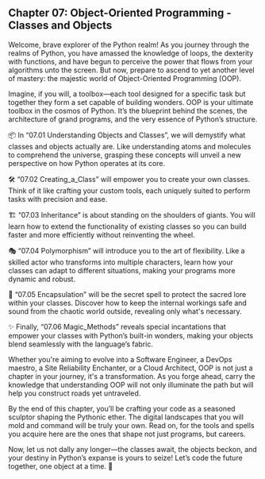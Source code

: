 ## Chapter 07: Object-Oriented Programming - Classes and Objects

Welcome, brave explorer of the Python realm! As you journey through the realms of Python, you have amassed the knowledge of loops, the dexterity with functions, and have begun to perceive the power that flows from your algorithms unto the screen. But now, prepare to ascend to yet another level of mastery: the majestic world of Object-Oriented Programming (OOP).

Imagine, if you will, a toolbox—each tool designed for a specific task but together they form a set capable of building wonders. OOP is your ultimate toolbox in the cosmos of Python. It’s the blueprint behind the scenes, the architecture of grand programs, and the very essence of Python’s structure.

📦 In “07.01 Understanding Objects and Classes”, we will demystify what classes and objects actually are. Like understanding atoms and molecules to comprehend the universe, grasping these concepts will unveil a new perspective on how Python operates at its core.

🛠️ “07.02 Creating_a_Class” will empower you to create your own classes. Think of it like crafting your custom tools, each uniquely suited to perform tasks with precision and ease.

🏗️ “07.03 Inheritance” is about standing on the shoulders of giants. You will learn how to extend the functionality of existing classes so you can build faster and more efficiently without reinventing the wheel.

🎭 “07.04 Polymorphism” will introduce you to the art of flexibility. Like a skilled actor who transforms into multiple characters, learn how your classes can adapt to different situations, making your programs more dynamic and robust.

🎩 “07.05 Encapsulation” will be the secret spell to protect the sacred lore within your classes. Discover how to keep the internal workings safe and sound from the chaotic world outside, revealing only what's necessary.

✨ Finally, “07.06 Magic_Methods” reveals special incantations that empower your classes with Python’s built-in wonders, making your objects blend seamlessly with the language’s fabric.

Whether you're aiming to evolve into a Software Engineer, a DevOps maestro, a Site Reliability Enchanter, or a Cloud Architect, OOP is not just a chapter in your journey, it's a transformation. As you forge ahead, carry the knowledge that understanding OOP will not only illuminate the path but will help you construct roads yet untraveled.

By the end of this chapter, you’ll be crafting your code as a seasoned sculptor shaping the Pythonic ether. The digital landscapes that you will mold and command will be truly your own. Read on, for the tools and spells you acquire here are the ones that shape not just programs, but careers.

Now, let us not dally any longer—the classes await, the objects beckon, and your destiny in Python’s expanse is yours to seize! Let’s code the future together, one object at a time. 🚀